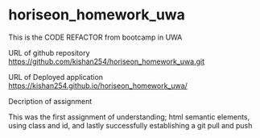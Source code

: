 # horiseon_homework_uwa
This is the CODE REFACTOR from bootcamp in UWA

URL of github repository https://github.com/kishan254/horiseon_homework_uwa.git

URL of Deployed application https://kishan254.github.io/horiseon_homework_uwa/

Decription of assignment

This was the first assignment of understanding; html semantic elements, using class and id, and lastly successfully establishing a git pull and push
